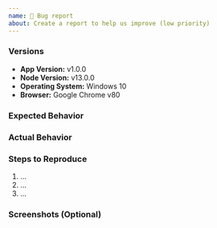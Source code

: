 ```yaml
---
name: 🐛 Bug report
about: Create a report to help us improve (low priority)
---
```


<!-- Please search existing issues to avoid creating duplicates, remember before the title text add tag: [Bug report] -->

### Versions

<!-- Replace or update the values below with your own: -->

-   **App Version:** v1.0.0
-   **Node Version:** v13.0.0
-   **Operating System:** Windows 10
-   **Browser:** Google Chrome v80

### Expected Behavior

<!-- Please describe below this line the program's expected behavior. -->

### Actual Behavior

<!-- Please describe below this line the program's actual behavior. Please include any stack traces
or log output in the back ticks below. -->

### Steps to Reproduce

<!-- Please describe below this line the steps for reproduce this issue, are numbered below. Include as
much detail as possible. -->

1. ...
2. ...
3. ...

### Screenshots (Optional)

<!-- If the error is graphical in nature it is helpful to provide a screenshot below this line. -->

<!--
PAID SUPPORT :
If you need paid support with hight priority donate correct tier on:
- https://github.com/sponsors/Eddie-Cooro
- https://www.patreon.com/join/Eddie-Cooro

Please send me an email (support@Eddie-Cooro.io) before donation, i try provide correct price quotation for your bug or new feature.
-->
